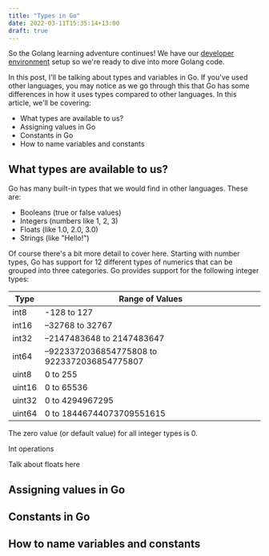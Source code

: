 ```yaml
---
title: "Types in Go"
date: 2022-03-11T15:35:14+13:00
draft: true
---
```


So the Golang learning adventure continues! We have our [developer environment](https://www.willvelida.com/posts/setting-up-dev-environment-golang/) setup so we're ready to dive into more Golang code.

In this post, I'll be talking about types and variables in Go. If you've used other languages, you may notice as we go through this that Go has some differences in how it uses types compared to other languages. In this article, we'll be covering:

- What types are available to us?
- Assigning values in Go
- Constants in Go
- How to name variables and constants

## What types are available to us?

Go has many built-in types that we would find in other languages. These are:

- Booleans (true or false values)
- Integers (numbers like 1, 2, 3)
- Floats (like 1.0, 2.0, 3.0)
- Strings (like "Hello!")

Of course there's a bit more detail to cover here. Starting with number types, Go has support for 12 different types of numerics that can be grouped into three categories. Go provides support for the following integer types:

| Type | Range of Values |
| ---- | --------------- |
| int8 | -128 to 127 |
| int16 | –32768 to 32767 |
| int32 | –2147483648 to 2147483647 |
| int64 | –9223372036854775808 to 9223372036854775807 |
| uint8 | 0 to 255 |
| uint16 | 0 to 65536 |
| uint32 | 0 to 4294967295 |
| uint64 | 0 to 18446744073709551615 |

The zero value (or default value) for all integer types is 0. 

Int operations

Talk about floats here

## Assigning values in Go

## Constants in Go

## How to name variables and constants
